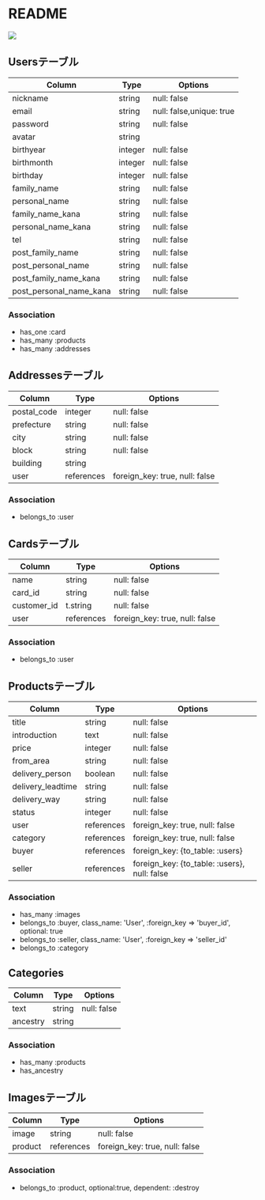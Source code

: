 # README
![](https://gyazo.com/a358b4002c6abd0725abf22395b41f1d)

## Usersテーブル
|Column|Type|Options|
|------|----|-------|
|nickname|string|null: false|
|email|string|null: false,unique: true|
|password|string|null: false|
|avatar|string||
|birthyear|integer|null: false|
|birthmonth|integer|null: false|
|birthday|integer|null: false|
|family_name|string|null: false|
|personal_name|string|null: false|
|family_name_kana|string|null: false|
|personal_name_kana|string|null: false|
|tel|string|null: false|
|post_family_name|string|null: false|
|post_personal_name|string|null: false|
|post_family_name_kana|string|null: false|
|post_personal_name_kana|string|null: false|

### Association
- has_one  :card
- has_many :products
- has_many :addresses


## Addressesテーブル
|Column|Type|Options|
|------|----|-------|
|postal_code|integer|null: false|
|prefecture|string|null: false|
|city|string|null: false|
|block|string|null: false|
|building|string||
|user|references|foreign_key: true, null: false|

### Association
- belongs_to  :user


## Cardsテーブル
|Column|Type|Options|
|------|----|-------|
|name|string|null: false|
|card_id|string|null: false|
|customer_id|t.string|null: false|
|user|references|foreign_key: true, null: false|

### Association
- belongs_to :user


## Productsテーブル
|Column|Type|Options|
|------|----|-------|
|title|string|null: false|
|introduction|text|null: false|
|price|integer|null: false|
|from_area|string|null: false|
|delivery_person|boolean|null: false|
|delivery_leadtime|string|null: false|
|delivery_way|string|null: false|
|status|integer|null: false|
|user|references|foreign_key: true, null: false|
|category|references|foreign_key: true, null: false|
|buyer|references|foreign_key: {to_table: :users}|
|seller|references|foreign_key: {to_table: :users}, null: false|

### Association
- has_many   :images
- belongs_to :buyer, class_name: 'User', :foreign_key => 'buyer_id', optional: true
- belongs_to :seller, class_name: 'User', :foreign_key => 'seller_id'
- belongs_to :category


## Categories
|Column|Type|Options|
|------|----|-------|
|text|string|null: false|
|ancestry|string|

### Association
- has_many :products
- has_ancestry


## Imagesテーブル
|Column|Type|Options|
|------|----|-------|
|image|string|null: false|
|product|references|foreign_key: true, null: false|

### Association
- belongs_to :product, optional:true, dependent: :destroy
